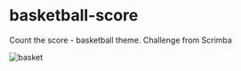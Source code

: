 # basketball-score
Count the score - basketball theme. Challenge from Scrimba




![basket](https://user-images.githubusercontent.com/112859791/209976289-40391879-c36f-4b34-ae27-5af0c4f610a0.png)
